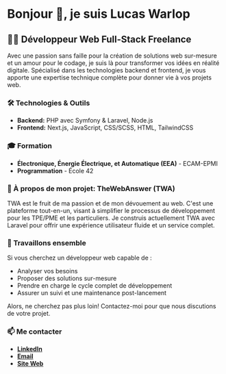 # Bonjour 👋, je suis Lucas Warlop

## 👨‍💻 Développeur Web Full-Stack Freelance

Avec une passion sans faille pour la création de solutions web sur-mesure et un amour pour le codage, je suis là pour transformer vos idées en réalité digitale. Spécialisé dans les technologies backend et frontend, je vous apporte une expertise technique complète pour donner vie à vos projets web.

### 🛠️ Technologies & Outils
- **Backend:** PHP avec Symfony & Laravel, Node.js
- **Frontend:** Next.js, JavaScript, CSS/SCSS, HTML, TailwindCSS

### 🎓 Formation
- **Électronique, Énergie Électrique, et Automatique (EEA)** - ECAM-EPMI
- **Programmation** - École 42

### 🚀 À propos de mon projet: TheWebAnswer (TWA)
TWA est le fruit de ma passion et de mon dévouement au web. C'est une plateforme tout-en-un, visant à simplifier le processus de développement pour les TPE/PME et les particuliers. Je construis actuellement TWA avec Laravel pour offrir une expérience utilisateur fluide et un service complet.

### 🤝 Travaillons ensemble
Si vous cherchez un développeur web capable de :
- Analyser vos besoins
- Proposer des solutions sur-mesure
- Prendre en charge le cycle complet de développement
- Assurer un suivi et une maintenance post-lancement

Alors, ne cherchez pas plus loin! Contactez-moi pour que nous discutions de votre projet.

### 📫 Me contacter
- **[LinkedIn](https://www.linkedin.com/in/lucaswarlop/)**
- **[Email](mailto:lucas@late9dev.tech)**
- **[Site Web](https://lucaswarlop.com/)**
